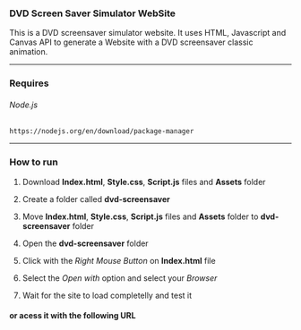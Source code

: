 
### DVD Screen Saver Simulator WebSite 
This is a DVD screensaver simulator website. It uses HTML, Javascript and Canvas API to generate a Website with a DVD screensaver classic animation.

---

### Requires
###### Node.js
```
https://nodejs.org/en/download/package-manager
```

---

### How to run
1. Download **Index.html**, **Style.css**, **Script.js** files and **Assets** folder

2. Create a folder called **dvd-screensaver**

3. Move **Index.html**, **Style.css**, **Script.js** files and **Assets** folder to **dvd-screensaver** folder

4. Open the **dvd-screensaver** folder

5. Click with the *Right Mouse Button* on **Index.html** file 

6. Select the *Open with* option and select your *Browser*

7. Wait for the site to load completelly and test it

#### or acess it with the following URL

```

```
